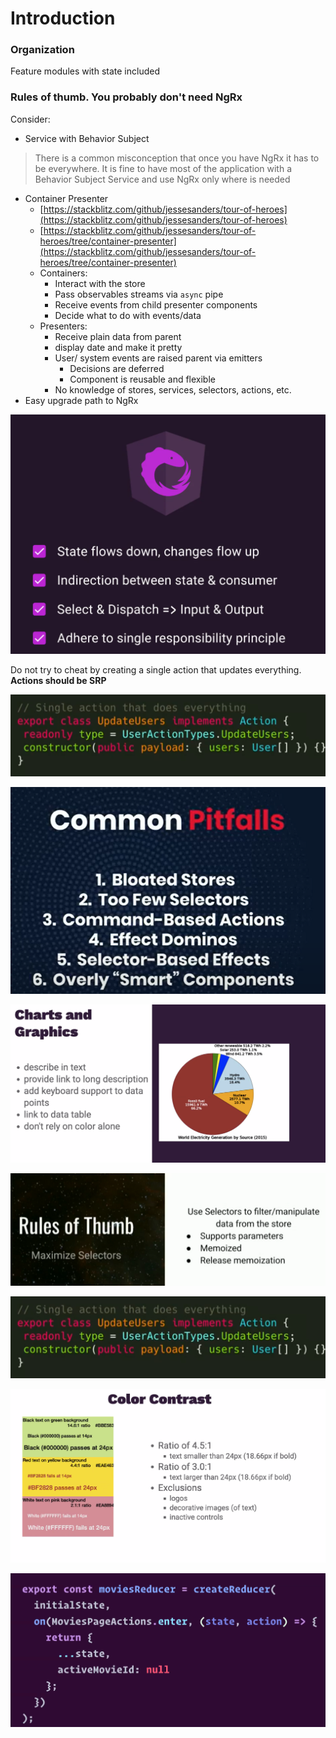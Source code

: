 # Introduction

### Organization

Feature modules with state included

### Rules of thumb. You probably don't need NgRx

Consider:

* Service with Behavior Subject 

> There is a common misconception that once you have NgRx it has to be everywhere. It is fine to have most of the application with a Behavior Subject Service and use NgRx only where is needed

* Container Presenter
  * [https://stackblitz.com/github/jessesanders/tour-of-heroes](https://stackblitz.com/github/jessesanders/tour-of-heroes)
  * [https://stackblitz.com/github/jessesanders/tour-of-heroes/tree/container-presenter](https://stackblitz.com/github/jessesanders/tour-of-heroes/tree/container-presenter)
  * Containers: 
    * Interact with the store
    * Pass observables streams via `async` pipe
    * Receive events from child presenter components
    * Decide what to do with events/data
  * Presenters:
    * Receive plain data from parent
    * display date and make it pretty
    * User/ system events are raised parent via emitters
      * Decisions are deferred
      * Component is reusable and flexible
    * No knowledge of stores, services, selectors, actions, etc.
* Easy upgrade path to NgRx



![](../.gitbook/assets/image%20%2822%29.png)

Do not try to cheat by creating a single action that updates everything. **Actions should be SRP**

![](../.gitbook/assets/image%20%2849%29.png)

![](../.gitbook/assets/image%20%2862%29.png)

![](../.gitbook/assets/image%20%2859%29.png)

![](../.gitbook/assets/image%20%2856%29.png)

![](../.gitbook/assets/image%20%2848%29.png)

![](../.gitbook/assets/image%20%2871%29.png)

![](../.gitbook/assets/image%20%281%29.png)

